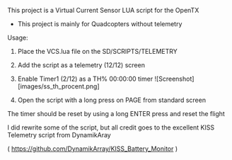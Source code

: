 This project is a Virtual Current Sensor LUA script for the OpenTX

* This project is mainly for Quadcopters without telemetry

Usage:

1. Place the VCS.lua file on the SD/SCRIPTS/TELEMETRY
2. Add the script as a telemetry (12/12) screen
3. Enable Timer1 (2/12) as a TH% 00:00:00 timer
![Screenshot][images/ss_th_procent.png]

4. Open the script with a long press on PAGE from standard screen

The timer should be reset by using a long ENTER press and reset the flight

I did rewrite some of the script, but all credit goes to the excellent KISS Telemetry script from DynamikAray 

( https://github.com/DynamikArray/KISS_Battery_Monitor )
